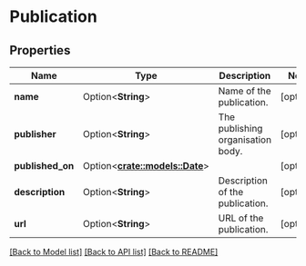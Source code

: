 # Publication

## Properties

Name | Type | Description | Notes
------------ | ------------- | ------------- | -------------
**name** | Option<**String**> | Name of the publication. | [optional]
**publisher** | Option<**String**> | The publishing organisation body. | [optional]
**published_on** | Option<[**crate::models::Date**](Date.md)> |  | [optional]
**description** | Option<**String**> | Description of the publication. | [optional]
**url** | Option<**String**> | URL of the publication. | [optional]

[[Back to Model list]](../README.md#documentation-for-models) [[Back to API list]](../README.md#documentation-for-api-endpoints) [[Back to README]](../README.md)


